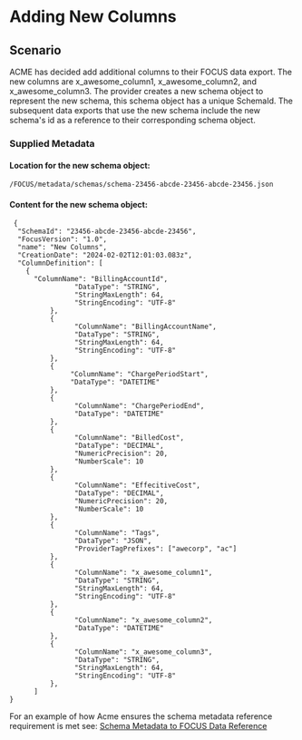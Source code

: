 # Adding New Columns

## Scenario

ACME has decided add additional columns to their FOCUS data export. The new columns are x_awesome_column1, x_awesome_column2, and x_awesome_column3. The provider creates a new schema object to represent the new schema, this schema object has a unique SchemaId. The subsequent data exports that use the new schema include the new schema's id as a reference to their corresponding schema object. 

### Supplied Metadata

#### Location for the new schema object:

```
/FOCUS/metadata/schemas/schema-23456-abcde-23456-abcde-23456.json
```

#### Content for the new schema object:
```
 {
  "SchemaId": "23456-abcde-23456-abcde-23456",
  "FocusVersion": "1.0",
  "name": "New Columns",
  "CreationDate": "2024-02-02T12:01:03.083z",
  "ColumnDefinition": [
    {
      "ColumnName": "BillingAccountId",
                "DataType": "STRING",
                "StringMaxLength": 64,
                "StringEncoding": "UTF-8"
          },
          {
                "ColumnName": "BillingAccountName",
                "DataType": "STRING",
                "StringMaxLength": 64,
                "StringEncoding": "UTF-8"
          },
          {
               "ColumnName": "ChargePeriodStart",
               "DataType": "DATETIME"
          },
          {
                "ColumnName": "ChargePeriodEnd",
                "DataType": "DATETIME"
          },
          {
                "ColumnName": "BilledCost",
                "DataType": "DECIMAL",
                "NumericPrecision": 20,
                "NumberScale": 10
          },
          {
                "ColumnName": "EffecitiveCost",
                "DataType": "DECIMAL",
                "NumericPrecision": 20,
                "NumberScale": 10
          },
          {
                "ColumnName": "Tags",
                "DataType": "JSON",
                "ProviderTagPrefixes": ["awecorp", "ac"]
          },
          {
                "ColumnName": "x_awesome_column1",
                "DataType": "STRING",
                "StringMaxLength": 64,
                "StringEncoding": "UTF-8"
          },
          {
                "ColumnName": "x_awesome_column2",
                "DataType": "DATETIME"
          },
          {
                "ColumnName": "x_awesome_column3",
                "DataType": "STRING",
                "StringMaxLength": 64,
                "StringEncoding": "UTF-8"
          },
      ]
}
```

For an example of how Acme ensures the schema metadata reference requirement is met see: [Schema Metadata to FOCUS Data Reference](../schema_metadata_reference_example.md)

